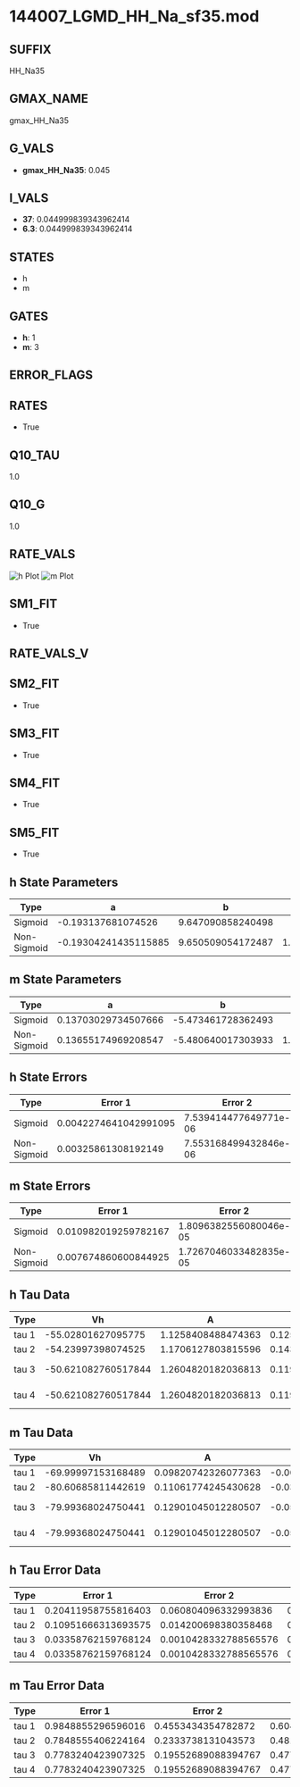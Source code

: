 # 144007_LGMD_HH_Na_sf35.mod

## SUFFIX

HH_Na35

## GMAX_NAME

gmax_HH_Na35

## G_VALS

- **gmax_HH_Na35**: 0.045

## I_VALS

- **37**: 0.044999839343962414
- **6.3**: 0.044999839343962414

## STATES

- h
- m

## GATES

- **h**: 1
- **m**: 3

## ERROR_FLAGS


## RATES

- True

## Q10_TAU

1.0

## Q10_G

1.0

## RATE_VALS

![h Plot](/Users/pbozelos/Dropbox/icg-Chai-Panos/supermodels/output_markdown_files/Na/144007_LGMD_HH_Na_sf35.mod/images/h.png)
![m Plot](/Users/pbozelos/Dropbox/icg-Chai-Panos/supermodels/output_markdown_files/Na/144007_LGMD_HH_Na_sf35.mod/images/m.png)

## SM1_FIT

- True

## RATE_VALS_V

## SM2_FIT

- True

## SM3_FIT

- True

## SM4_FIT

- True

## SM5_FIT

- True

## h State Parameters

| Type | a | b | c | d |
| --- | --- | --- | --- | --- |
| Sigmoid | -0.193137681074526 | 9.647090858240498 |
| Non-Sigmoid | -0.19304241435115885 | 9.650509054172487 | 1.000281972108014 | 0.0012271950960628536 |

## m State Parameters

| Type | a | b | c | d |
| --- | --- | --- | --- | --- |
| Sigmoid | 0.13703029734507666 | -5.473461728362493 |
| Non-Sigmoid | 0.13655174969208547 | -5.480640017303933 | 1.0018626561591748 | -0.005359874932341527 |

## h State Errors

| Type | Error 1 | Error 2 | Error 3 |
| --- | --- | --- | --- |
| Sigmoid | 0.0042274641042991095 | 7.539414477649771e-06 | 0.003359082647521926 |
| Non-Sigmoid | 0.00325861308192149 | 7.553168499432846e-06 | 0.0025892474515251266 |

## m State Errors

| Type | Error 1 | Error 2 | Error 3 |
| --- | --- | --- | --- |
| Sigmoid | 0.010982019259782167 | 1.8096382556080046e-05 | 0.006324594077042306 |
| Non-Sigmoid | 0.007674860600844925 | 1.7267046033482835e-05 | 0.004419986593539446 |

## h Tau Data

| Type | Vh | A | b1 | b2 | c1 | c2 | d1 | d2 | e1 | e2 |
| --- | --- | --- | --- | --- | --- | --- | --- | --- | --- | --- |
| tau 1 | -55.02801627095775 | 1.1258408488474363 | 0.12586206068499162 | 0.057704667020118866 |
| tau 2 | -54.23997398074525 | 1.1706127803815596 | 0.1437101549190619 | 0.0013715345594668082 | 0.07230896939960607 | -0.0003733311540129195 |
| tau 3 | -50.621082760517844 | 1.2604820182036813 | 0.11958951938920871 | 0.0013857606999718884 | 2.3518489351412508e-05 | 0.10376149570397133 | -0.001172029656571345 | 4.079625698722092e-06 |
| tau 4 | -50.621082760517844 | 1.2604820182036813 | 0.11958951938920871 | 0.0013857606999718884 | 2.3518489351412508e-05 | 0.0 | 0.10376149570397133 | -0.001172029656571345 | 4.079625698722092e-06 | 0.0 |

## m Tau Data

| Type | Vh | A | b1 | b2 | c1 | c2 | d1 | d2 | e1 | e2 |
| --- | --- | --- | --- | --- | --- | --- | --- | --- | --- | --- |
| tau 1 | -69.99997153168489 | 0.09820742326077363 | -0.003756258337916901 | 0.0037560786780231137 |
| tau 2 | -80.60685811442619 | 0.11061774245430628 | -0.035569115626367824 | 0.00020895444941051305 | -0.8020188979289048 | 0.004453856433373039 |
| tau 3 | -79.99368024750441 | 0.12901045012280507 | -0.050555379955524955 | 0.0004623333884232237 | -1.0595664510457791e-06 | -0.5660503971500691 | -0.01509857666427247 | 0.00010139142152022764 |
| tau 4 | -79.99368024750441 | 0.12901045012280507 | -0.050555379955524955 | 0.0004623333884232237 | -1.0595664510457791e-06 | 0.0 | -0.5660503971500691 | -0.01509857666427247 | 0.00010139142152022764 | 0.0 |

## h Tau Error Data

| Type | Error 1 | Error 2 | Error 3 |
| --- | --- | --- | --- |
| tau 1 | 0.20411958755816403 | 0.060804096332993836 | 0.13080260735344956 |
| tau 2 | 0.10951666313693575 | 0.014200698380358468 | 0.07017976696077086 |
| tau 3 | 0.03358762159768124 | 0.0010428332788565576 | 0.02152340464888434 |
| tau 4 | 0.03358762159768124 | 0.0010428332788565576 | 0.02152340464888434 |

## m Tau Error Data

| Type | Error 1 | Error 2 | Error 3 |
| --- | --- | --- | --- |
| tau 1 | 0.9848855296596016 | 0.4553434354782872 | 0.6041150335986321 |
| tau 2 | 0.7848555406224164 | 0.2333738131043573 | 0.4814194310043909 |
| tau 3 | 0.7783240423907325 | 0.19552689088394767 | 0.4774131011773633 |
| tau 4 | 0.7783240423907325 | 0.19552689088394767 | 0.4774131011773633 |

